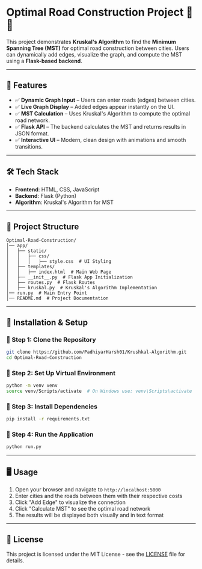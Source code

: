 # Optimal Road Construction Project 🚧🚀

This project demonstrates **Kruskal's Algorithm** to find the **Minimum Spanning Tree (MST)** for optimal road construction between cities. Users can dynamically add edges, visualize the graph, and compute the MST using a **Flask-based backend**.

---

## 📌 Features

- ✅ **Dynamic Graph Input** – Users can enter roads (edges) between cities.
- ✅ **Live Graph Display** – Added edges appear instantly on the UI.
- ✅ **MST Calculation** – Uses Kruskal's Algorithm to compute the optimal road network.
- ✅ **Flask API** – The backend calculates the MST and returns results in JSON format.
- ✅ **Interactive UI** – Modern, clean design with animations and smooth transitions.

---

## 🛠️ Tech Stack

- **Frontend**: HTML, CSS, JavaScript
- **Backend**: Flask (Python)
- **Algorithm**: Kruskal's Algorithm for MST

---

## 📂 Project Structure

```plaintext
Optimal-Road-Construction/
│── app/
│   ├── static/
│   │   ├── css/
│   │   │   ├── style.css  # UI Styling
│   ├── templates/
│   │   ├── index.html  # Main Web Page
│   ├── __init__.py  # Flask App Initialization
│   ├── routes.py  # Flask Routes
│   ├── kruskal.py  # Kruskal's Algorithm Implementation
│── run.py  # Main Entry Point
│── README.md  # Project Documentation
```

---

## 🚀 Installation & Setup

### 🔹 Step 1: Clone the Repository
```bash
git clone https://github.com/PadhiyarHarsh01/Krushkal-Algorithm.git
cd Optimal-Road-Construction
```

### 🔹 Step 2: Set Up Virtual Environment
```bash
python -m venv venv
source venv/Scripts/activate  # On Windows use: venv\Scripts\activate
```

### 🔹 Step 3: Install Dependencies
```bash
pip install -r requirements.txt
```

### 🔹 Step 4: Run the Application
```bash
python run.py
```

---

## 🖥️ Usage

1. Open your browser and navigate to `http://localhost:5000`
2. Enter cities and the roads between them with their respective costs
3. Click "Add Edge" to visualize the connection
4. Click "Calculate MST" to see the optimal road network
5. The results will be displayed both visually and in text format


---

## 📄 License

This project is licensed under the MIT License - see the [LICENSE](LICENSE) file for details.
